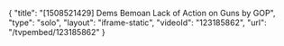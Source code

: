 {
    "title": "[1508521429] Dems Bemoan Lack of Action on Guns by GOP",
    "type": "solo",
    "layout": "iframe-static",
    "videoId": "123185862",
    "url": "\/tvpembed\/123185862"
}
